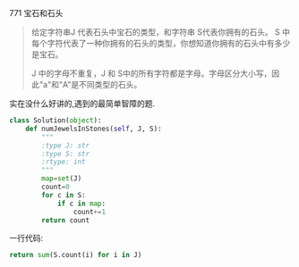 771 宝石和石头

>  给定字符串J 代表石头中宝石的类型，和字符串 S代表你拥有的石头。 S 中每个字符代表了一种你拥有的石头的类型，你想知道你拥有的石头中有多少是宝石。
>
> J 中的字母不重复，J 和 S中的所有字符都是字母。字母区分大小写，因此"a"和"A"是不同类型的石头。
>

实在没什么好讲的,遇到的最简单智障的题.

```python
class Solution(object):
    def numJewelsInStones(self, J, S):
        """
        :type J: str
        :type S: str
        :rtype: int
        """
        map=set(J)
        count=0
        for c in S:
            if c in map:
                count+=1
        return count
```

一行代码:

```python
return sum(S.count(i) for i in J)
```

